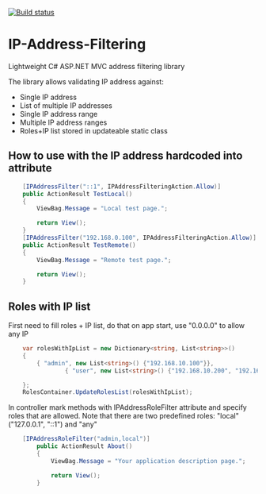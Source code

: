 [![Build status](https://ci.appveyor.com/api/projects/status/github/dejanstojanovic/IP-Address-Filtering?branch=master&svg=true)](https://ci.appveyor.com/project/dejanstojanovic/ip-address-filtering/branch/master)

# IP-Address-Filtering
Lightweight C# ASP.NET MVC address filtering library

The library allows validating IP address against:
* Single IP address
* List of multiple IP addresses
* Single IP address range
* Multiple IP address ranges
* Roles+IP list stored in updateable static class

## How to use with the IP address hardcoded into attribute

```cs
	[IPAddressFilter("::1", IPAddressFilteringAction.Allow)]
	public ActionResult TestLocal()
	{
	    ViewBag.Message = "Local test page.";

	    return View();
	}
	[IPAddressFilter("192.168.0.100", IPAddressFilteringAction.Allow)]
	public ActionResult TestRemote()
	{
	    ViewBag.Message = "Remote test page.";

	    return View();
	}
```

## Roles with IP list

First need to fill roles + IP list, do that on app start, use "0.0.0.0" to allow any IP
```cs
	var rolesWithIpList = new Dictionary<string, List<string>>()
	{
		{ "admin", new List<string>() {"192.168.10.100"}},
                { "user", new List<string>() {"192.168.10.200", "192.168.10.201", "192.168.10.202"}},

	};
	RolesContainer.UpdateRolesList(rolesWithIpList);
```



In controller mark methods with IPAddressRoleFilter attribute and specify roles that are allowed.
Note that there are two predefined roles: "local" ("127.0.0.1", "::1") and "any"

```cs
	[IPAddressRoleFilter("admin,local")]
        public ActionResult About()
        {
            ViewBag.Message = "Your application description page.";

            return View();
        }
```
